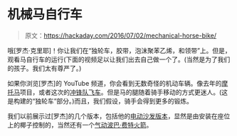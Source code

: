 # 机械马自行车

> 原文：<https://hackaday.com/2016/07/02/mechanical-horse-bike/>

哦[罗杰·克里耶]！你让我们在“独轮车，胶带，泡沫聚苯乙烯，和领带”上。但是，观看马自行车的运行(下面的视频足以让我们出去自己做一个了。(当然是为了我们的孩子。我们太有尊严了。)

如果你浏览[罗杰]的 YouTube 频道，你会看到无数奇怪的机动车辆。像去年的[摩托马](https://www.youtube.com/watch?v=S1kxpesW_us)项目，或者这次的[冲锋队飞车](https://www.youtube.com/watch?v=Zp2g44JcR3U)。但是马的腿随着骑手移动的方式更迷人。(这是构建的“独轮车”部分。)而且，我们假设，骑手会得到更多的锻炼。

我们以前展示过[罗杰]的几个版本，包括他的[电动沙发版本](http://hackaday.com/2014/03/31/the-coconut-cruiser-takes-relaxing-to-the-next-level/)，显然是由安装在座位上的椰子控制的，当然还有一个[气动波巴·费特火箭](http://hackaday.com/2014/05/03/pneumatic-rocket-man/)。